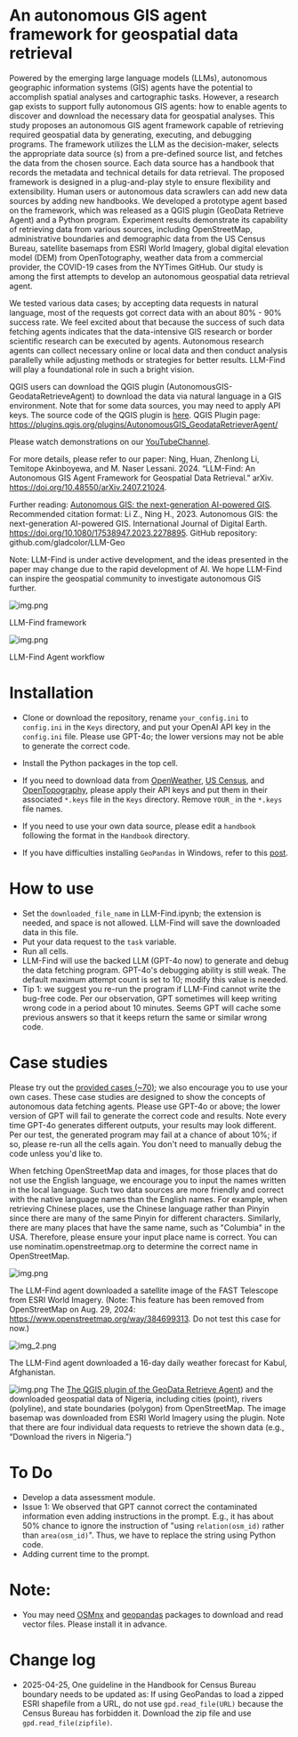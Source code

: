 # An autonomous GIS agent framework for geospatial data retrieval

Powered by the emerging large language models (LLMs), autonomous geographic information systems (GIS) agents have the potential to accomplish spatial analyses and cartographic tasks. However, a research gap exists to support fully autonomous GIS agents: how to enable agents to discover and download the necessary data for geospatial analyses. This study proposes an autonomous GIS agent framework capable of retrieving required geospatial data by generating, executing, and debugging programs. The framework utilizes the LLM as the decision-maker, selects the appropriate data source (s) from a pre-defined source list, and fetches the data from the chosen source. Each data source has a handbook that records the metadata and technical details for data retrieval. The proposed framework is designed in a plug-and-play style to ensure flexibility and extensibility. Human users or autonomous data scrawlers can add new data sources by adding new handbooks. We developed a prototype agent based on the framework, which was released as a QGIS plugin (GeoData Retrieve Agent) and a Python program. Experiment results demonstrate its capability of retrieving data from various sources, including OpenStreetMap, administrative boundaries and demographic data from the US Census Bureau, satellite basemaps from ESRI World Imagery, global digital elevation model (DEM) from OpenTotography, weather data from a commercial provider, the COVID-19 cases from the NYTimes GitHub. Our study is among the first attempts to develop an autonomous geospatial data retrieval agent.

We tested various data cases; by accepting data requests in natural language, most of the requests got correct data with an about 80% - 90% success rate. We feel excited about that because the success of such data fetching agents indicates that the data-intensive GIS research or border scientific research can be executed by agents. Autonomous research agents can collect necessary online or local data and then conduct analysis parallelly while adjusting methods or strategies for better results. LLM-Find will play a foundational role in such a bright vision. 

QGIS users can download the QGIS plugin (AutonomousGIS-GeodataRetrieveAgent) to download the data via natural language in a GIS environment. Note that for some data sources, you may need to apply API keys. The source code of the QGIS plugin is [here](https://github.com/Teakinboyewa/AutonomousGIS_GeodataRetrieverAgent). QGIS Plugin page: https://plugins.qgis.org/plugins/AutonomousGIS_GeodataRetrieverAgent/

Please watch demonstrations on our [YouTubeChannel](https://www.youtube.com/watch?v=4otpdHUlpwE&list=PL6ON3gdLloDE9NynwhMxYNDoFukbNJnf1). 
 
For more details, please refer to our paper: Ning, Huan, Zhenlong Li, Temitope Akinboyewa, and M. Naser Lessani. 2024. “LLM-Find: An Autonomous GIS Agent Framework for Geospatial Data Retrieval.” arXiv. https://doi.org/10.48550/arXiv.2407.21024.


Further reading: [Autonomous GIS: the next-generation AI-powered GIS](https://www.tandfonline.com/doi/full/10.1080/17538947.2023.2278895). Recommended citation format: Li Z., Ning H., 2023. Autonomous GIS: the next-generation AI-powered GIS. International Journal of Digital Earth. https://doi.org/10.1080/17538947.2023.2278895. GitHub repository: github.com/gladcolor/LLM-Geo

Note:  LLM-Find is under active development, and the ideas presented in the paper may change due to the rapid development of AI. We hope LLM-Find can inspire the geospatial community to investigate autonomous GIS further.    

![img.png](images/framework.png)

LLM-Find framework



![img.png](images/agent_workflow.png)

LLM-Find Agent workflow

# Installation

- Clone or download the repository, rename `your_config.ini` to `config.ini` in the `Keys` directory, and put your OpenAI API key in the `config.ini` file. Please use GPT-4o; the lower versions may not be able to generate the correct code.
- Install the Python packages in the top cell.
- If you need to download data from [OpenWeather](https://openweathermap.org/api), [US Census](https://api.census.gov/data/key_signup.html), and [OpenTopography](https://opentopography.org/developers), please apply their API keys and put them in their associated `*.keys` file in the `Keys` directory. Remove `YOUR_` in the `*.keys` file names.
- If you need to use your own data source, please edit a `handbook` following the format in the `Handbook` directory.


- If you have difficulties installing `GeoPandas` in Windows, refer to this [post](https://geoffboeing.com/2014/09/using-geopandas-windows/). 


# How to use
- Set the `downloaded_file_name` in LLM-Find.ipynb; the extension is needed, and space is not allowed. LLM-Find will save the downloaded data in this file.
- Put your data request to the `task` variable.
- Run all cells.
- LLM-Find will use the backed LLM (GPT-4o now) to generate and debug the data fetching program. GPT-4o's debugging ability is still weak. The default maximum attempt count is set to 10; modify this value is needed. 
- Tip 1: we suggest you re-run the program if LLM-Find cannot write the bug-free code. Per our observation, GPT sometimes will keep writing wrong code in a period about 10 minutes. Seems GPT will cache some previous answers so that it keeps return the same or similar wrong code.


# Case studies
Please try out the [provided cases (~70)](https://github.com/gladcolor/LLM-Find/blob/master/LLM_Find.ipynb); we also encourage you to use your own cases. These case studies are designed to show the concepts of autonomous data fetching agents. Please use GPT-4o or above; the lower version of GPT will fail to generate the correct code and results. Note every time GPT-4o generates different outputs, your results may look different. Per our test, the generated program may fail at a chance of about 10%; if so, please re-run all the cells again. You don't need to manually debug the code unless you'd like to. 

When fetching OpenStreetMap data and images, for those places that do not use the English language, we encourage you to input the names written in the local language. Such two data sources are more friendly and correct with the native language names than the English names. For example, when retrieving Chinese places, use the Chinese language rather than Pinyin since there are many of the same Pinyin for different characters. Similarly, there are many places that have the same name, such as "Columbia" in the USA. Therefore, please ensure your input place name is correct. You can use nominatim.openstreetmap.org to determine the correct name in OpenStreetMap. 

![img.png](images/FAST.png)

The LLM-Find agent downloaded a satellite image of the FAST Telescope from ESRI World Imagery. (Note: This feature has been removed from OpenStreetMap on Aug. 29, 2024: https://www.openstreetmap.org/way/384699313. Do not test this case for now.)

![img_2.png](images/weather.png)

The LLM-Find agent downloaded a 16-day daily weather forecast for Kabul, Afghanistan.


![img.png](Nigeria.png)
 The [The QGIS plugin of the GeoData Retrieve Agent](https://github.com/Teakinboyewa/AutonomousGIS_GeodataRetrieverAgent)) and the downloaded geospatial data of Nigeria, including cities (point), rivers (polyline), and state boundaries (polygon) from OpenStreetMap. The image basemap was downloaded from ESRI World Imagery using the plugin. Note that there are four individual data requests to retrieve the shown data (e.g., “Download the rivers in Nigeria.”) 

# To Do
- Develop a data assessment module.
- Issue 1: We observed that GPT cannot correct the contaminated information even adding instructions in the prompt. E.g., it has about 50% chance to ignore the instruction of "using `relation(osm_id)` rather than `area(osm_id)`". Thus, we have to replace the string using Python code.
- Adding current time to the prompt.


# Note:

- You may need [OSMnx](https://osmnx.readthedocs.io/en/stable/) and [geopandas](https://geopandas.org/en/stable/getting_started.html#installation) packages to download and read vector files. Please install it in advance.
  
# Change log
- 2025-04-25, One guideline in the Handbook for Census Bureau boundary needs to be updated as: If using GeoPandas to load a zipped ESRI shapefile from a URL, do not use `gpd.read_file(URL)` because the Census Bureau has forbidden it. Download the zip file and use `gpd.read_file(zipfile)`.


